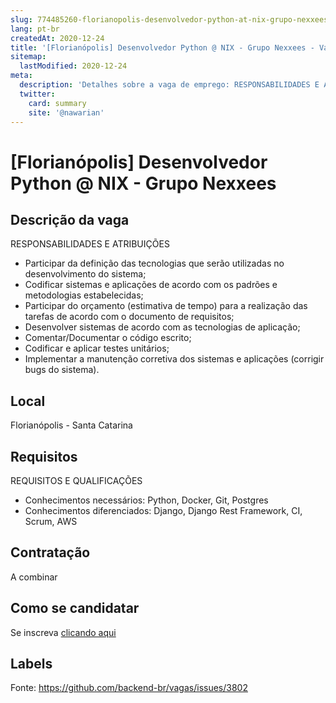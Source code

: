 ```yaml
---
slug: 774485260-florianopolis-desenvolvedor-python-at-nix-grupo-nexxees
lang: pt-br
createdAt: 2020-12-24
title: '[Florianópolis] Desenvolvedor Python @ NIX - Grupo Nexxees - Vaga de Emprego'
sitemap:
  lastModified: 2020-12-24
meta:
  description: 'Detalhes sobre a vaga de emprego: RESPONSABILIDADES E ATRIBUIÇÕES - Participar da definição das tecnologias que serão utilizadas no desenvolvimento do sistema; - Codificar sistemas e aplicações de acordo com os padrões e metodologias estabelecidas; - Participar do orçamento (estimativa de tempo) para a realização das tarefas de acordo com o documento de requisitos; - Desenvolver sistemas de acordo com as tecnologias de aplicação; - Comentar/Documentar o código escrito; - Codificar e aplicar testes unitários; - Implementar a manutenção corretiva dos sistemas e aplicações (corrigir bugs do sistema).'
  twitter:
    card: summary
    site: '@nawarian'
---
```


# [Florianópolis] Desenvolvedor Python @ NIX - Grupo Nexxees

## Descrição da vaga

RESPONSABILIDADES E ATRIBUIÇÕES
- Participar da definição das tecnologias que serão utilizadas no desenvolvimento do sistema;
- Codificar sistemas e aplicações de acordo com os padrões e metodologias estabelecidas;
- Participar do orçamento (estimativa de tempo) para a realização das tarefas de acordo com o documento de requisitos;
- Desenvolver sistemas de acordo com as tecnologias de aplicação;
- Comentar/Documentar o código escrito;
- Codificar e aplicar testes unitários;
- Implementar a manutenção corretiva dos sistemas e aplicações (corrigir bugs do sistema).

## Local

Florianópolis - Santa Catarina

## Requisitos

REQUISITOS E QUALIFICAÇÕES
- Conhecimentos necessários: Python, Docker, Git, Postgres
- Conhecimentos diferenciados: Django, Django Rest Framework, CI, Scrum, AWS

## Contratação

A combinar

## Como se candidatar

Se inscreva [clicando aqui](https://www.pyjobs.com.br/job/1911)

## Labels



Fonte: https://github.com/backend-br/vagas/issues/3802